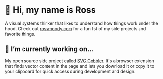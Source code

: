 # 👋 Hi, my name is Ross

A visual systems thinker that likes to understand how things work under the hood. Check out [rossmoody.com](https://rossmoody.com/) for a fun list of my side projects and favorite things.

## 🔭 I’m currently working on...

My open source side project called [SVG Gobbler](https://github.com/rossmoody/svg-gobbler). It's a browser extension that finds vector content in the page and lets you download it or copy it to your clipboard for quick access during development and design.
